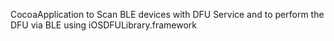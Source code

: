 CocoaApplication to Scan BLE devices with DFU Service and to perform the DFU via BLE using iOSDFULibrary.framework
